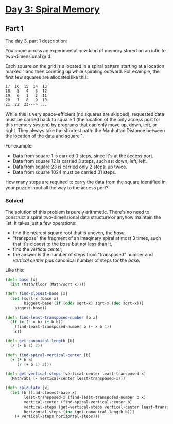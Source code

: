 # [Day 3: Spiral Memory](http://adventofcode.com/2017/day/3)

## Part 1

The day 3, part 1 description:

You come across an experimental new kind of memory stored on an infinite two-dimensional grid.

Each square on the grid is allocated in a spiral pattern starting at a location marked 1 and then counting up while spiraling outward. For example, the first few squares are allocated like this:

```
17  16  15  14  13
18   5   4   3  12
19   6   1   2  11
20   7   8   9  10
21  22  23---> ...
```

While this is very space-efficient (no squares are skipped), requested data must be carried back to square 1 (the location of the only access port for this memory system) by programs that can only move up, down, left, or right. They always take the shortest path: the Manhattan Distance between the location of the data and square 1.

For example:

- Data from square 1 is carried 0 steps, since it's at the access port.
- Data from square 12 is carried 3 steps, such as: down, left, left.
- Data from square 23 is carried only 2 steps: up twice.
- Data from square 1024 must be carried 31 steps.

How many steps are required to carry the data from the square identified in your puzzle input all the way to the access port?

### Solved

The solution of this problem is purely arithmetic. There's no need to construct a spiral two-dimensional data structure or anyhow maintain the list. It takes just a few operations:

- find the nearest square root that is uneven, the _base_,
- "transpose" the fragment of an imaginary spiral at most 3 times, such that it's closest to the _base_ but not less than it,
- find the _vertical center_,
- the answer is the number of steps from "transposed" number and _vertical center_ plus canonical number of steps for the _base_.

Like this:

```clojure
(defn base [x]
  (int (Math/floor (Math/sqrt x))))

(defn find-closest-base [x]
  (let [sqrt-x (base x)
        biggest-base (if (odd? sqrt-x) sqrt-x (dec sqrt-x))]
    biggest-base))

(defn find-least-transposed-number [b x]
  (if (> (- x b) (* b b))
    (find-least-transposed-number b (- x b 1))
    x))

(defn get-canonical-length [b]
  (/ (- b 1) 2))

(defn find-spiral-vertical-center [b]
  (+ (* b b)
     (/ (+ b 1) 2)))

(defn get-vertical-steps [vertical-center least-transposed-x]
  (Math/abs (- vertical-center least-transposed-x)))

(defn calculate [x]
  (let [b (find-closest-base x)
        least-transposed-x (find-least-transposed-number b x)
        vertical-center (find-spiral-vertical-center b)
        vertical-steps (get-vertical-steps vertical-center least-transposed-x)
        horizontal-steps (inc (get-canonical-length b))]
    (+ vertical-steps horizontal-steps)))
```
